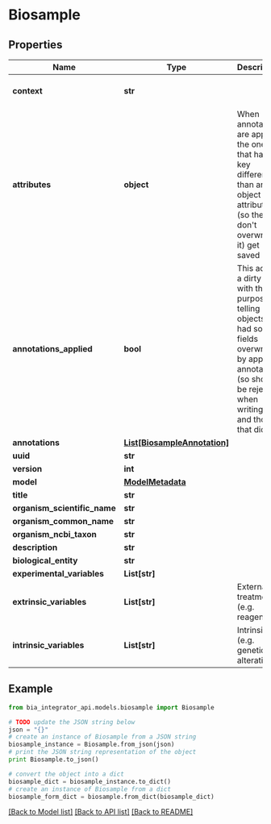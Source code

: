 # Biosample


## Properties
Name | Type | Description | Notes
------------ | ------------- | ------------- | -------------
**context** | **str** |  | [optional] [default to 'https://raw.githubusercontent.com/BioImage-Archive/bia-integrator/main/api/src/models/jsonld/1.0/SpecimenContext.jsonld']
**attributes** | **object** |          When annotations are applied, the ones that have a key different than an object attribute (so they don&#39;t overwrite it) get saved here.      | [optional] 
**annotations_applied** | **bool** |          This acts as a dirty flag, with the purpose of telling apart objects that had some fields overwritten by applying annotations (so should be rejected when writing), and those that didn&#39;t.      | [optional] [default to False]
**annotations** | [**List[BiosampleAnnotation]**](BiosampleAnnotation.md) |  | [optional] [default to []]
**uuid** | **str** |  | 
**version** | **int** |  | 
**model** | [**ModelMetadata**](ModelMetadata.md) |  | [optional] 
**title** | **str** |  | 
**organism_scientific_name** | **str** |  | 
**organism_common_name** | **str** |  | 
**organism_ncbi_taxon** | **str** |  | 
**description** | **str** |  | 
**biological_entity** | **str** |  | 
**experimental_variables** | **List[str]** |  | [optional] [default to []]
**extrinsic_variables** | **List[str]** | External treatment (e.g. reagent). | [optional] [default to []]
**intrinsic_variables** | **List[str]** | Intrinsic (e.g. genetic) alteration. | [optional] [default to []]

## Example

```python
from bia_integrator_api.models.biosample import Biosample

# TODO update the JSON string below
json = "{}"
# create an instance of Biosample from a JSON string
biosample_instance = Biosample.from_json(json)
# print the JSON string representation of the object
print Biosample.to_json()

# convert the object into a dict
biosample_dict = biosample_instance.to_dict()
# create an instance of Biosample from a dict
biosample_form_dict = biosample.from_dict(biosample_dict)
```
[[Back to Model list]](../README.md#documentation-for-models) [[Back to API list]](../README.md#documentation-for-api-endpoints) [[Back to README]](../README.md)



